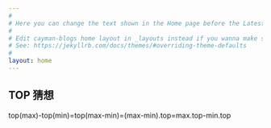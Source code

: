 ```yaml
---
#
# Here you can change the text shown in the Home page before the Latest Posts section.
#
# Edit cayman-blogs home layout in _layouts instead if you wanna make some changes
# See: https://jekyllrb.com/docs/themes/#overriding-theme-defaults
#
layout: home
---
```

## TOP 猜想
top(max)-top(min)=top(max-min)=(max-min).top=max.top-min.top
